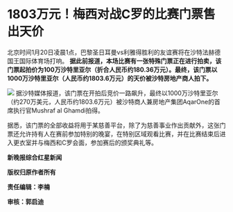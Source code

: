 # 1803万元！梅西对战C罗的比赛门票售出天价

北京时间1月20日凌晨1点，巴黎圣日耳曼vs利雅得胜利的友谊赛将在沙特法赫德国王国际体育场打响。
**据此前报道，本场比赛有一张特殊门票正在进行拍卖，该门票起拍价为100万沙特里亚尔（折合人民币约180.36万元）。最终，该门票以1000万沙特里亚尔（人民币约1803.6万元）的天价被沙特房地产商人拍下。**

![](https://inews.gtimg.com/newsapp_bt/0/15617110650/1000)
据沙特媒体报道，该门票在开拍后竞价一路飙升，最终以1000万沙特里亚尔（约270万美元，人民币约1803.6万元）被沙特商人兼房地产集团AqarOne的首席执行官Mushraf
al Ghamdi拍得。

据悉，该门票的全部收益将用于某慈善平台，除了为慈善事业作出贡献外，这张门票还允许持有人在赛前参加特别的晚宴，在特别区域观看比赛，并在比赛结束后进入更衣室并与梅西和C罗会面，参加赛后的颁奖典礼等。

**新晚报综合红星新闻**

**版权归原作者所有**

**责任编辑：李楠**

**审核：郭启迪**

